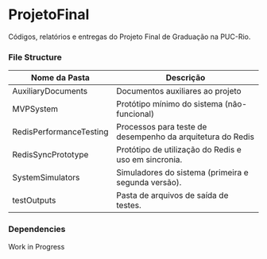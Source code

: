 # ProjetoFinal

Códigos, relatórios e entregas do Projeto Final de Graduação na PUC-Rio.

### File Structure

| Nome da Pasta | Descrição |
| ------ | ----------- |
| AuxiliaryDocuments   | Documentos auxiliares ao projeto |
| MVPSystem   | Protótipo mínimo do sistema (não-funcional) |
| RedisPerformanceTesting   | Processos para teste de desempenho da arquitetura do Redis |
| RedisSyncPrototype   | Protótipo de utilização do Redis e uso em sincronia. |
| SystemSimulators   | Simuladores do sistema (primeira e segunda versão). |
| testOutputs   | Pasta de arquivos de saída de testes. |

### Dependencies

Work in Progress
